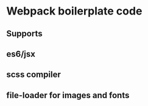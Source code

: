 # Webpack boilerplate code


## Supports

## es6/jsx
## scss compiler
## file-loader for images and fonts
